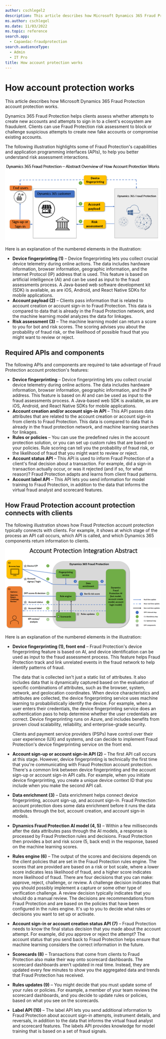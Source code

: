 ```yaml
---
author: cschlegel2
description: This article describes how Microsoft Dynamics 365 Fraud Protection account protection works.
ms.author: cschlegel
ms.date: 11/03/2022
ms.topic: reference
search.app: 
  - Capaedac-fraudprotection
search.audienceType:
  - Admin
  - IT Pro
title: How account protection works
---
```


# How account protection works

This article describes how Microsoft Dynamics 365 Fraud Protection account protection works.

Dynamics 365 Fraud Protection helps clients assess whether attempts to create new accounts and attempts to sign in to a client's ecosystem are fraudulent. Clients can use Fraud Protection risk assessment to block or challenge suspicious attempts to create new fake accounts or compromise existing accounts.

The following illustration highlights some of Fraud Protection's capabilities and application programming interfaces (APIs), to help you better understand risk assessment interactions.

![Abstract overview of how Fraud Protection account protection works.](media/architecture-abstract1-overview.png)

Here is an explanation of the numbered elements in the illustration:

- **Device fingerprinting (1)** – Device fingerprinting lets you collect crucial device telemetry during online actions. The data includes hardware information, browser information, geographic information, and the Internet Protocol (IP) address that is used. This feature is based on artificial intelligence (AI) and can be used as input to the fraud assessments process. A Java-based web software development kit (SDK) is available, as are iOS, Android, and React Native SDKs for mobile applications.
- **Account payload (2)** – Clients pass information that is related to account creation or account sign-in to Fraud Protection. This data is compared to data that is already in the Fraud Protection network, and the machine learning model analyzes the data for linkages.
- **Risk assessment (3)** – The machine learning model can return a score to you for bot and risk scores. The scoring advises you about the probability of fraud risk, or the likelihood of possible fraud that you might want to review or reject.

## Required APIs and components

The following APIs and components are required to take advantage of Fraud Protection account protection's features:

- **Device fingerprinting** – Device fingerprinting lets you collect crucial device telemetry during online actions. The data includes hardware information, browser information, geographic information, and the IP address. This feature is based on AI and can be used as input to the fraud assessments process. A Java-based web SDK is available, as are iOS, Android, and React Native SDKs for mobile applications.
- **Account creation and/or account sign-in API** – This API passes data attributes that are related to the account creation or account sign-in from clients to Fraud Protection. This data is compared to data that is already in the fraud protection network, and machine learning searches for linkages.
- **Rules or policies** – You can use the predefined rules in the account protection solution, or you can set up custom rules that are based on your policies. Rule scoring can tell you the probability of fraud risk, or the likelihood of fraud that you might want to review or reject.
- **Account status API** – This API is used to inform Fraud Protection of a client's final decision about a transaction. For example, did a sign-in transaction actually occur, or was it rejected (and if so, for what reason)? Fraud Protection adapts and learns from client fraud patterns.
- **Account label API** – This API lets you send information for model training to Fraud Protection, in addition to the data that informs the virtual fraud analyst and scorecard features.

## How Fraud Protection account protection connects with clients

The following illustration shows how Fraud Protection account protection typically connects with clients. For example, it shows at which stage of the process an API call occurs, which API is called, and which Dynamics 365 components return information to clients.

![Abstract overview of account protection integration.](media/ap-architecture-rev-diagram2-abstract.png)

Here is an explanation of the numbered elements in the illustration:

- **Device fingerprinting (1), front end** – Fraud Protection's device fingerprinting feature is based on AI, and device identification can be used as input to the fraud assessment process. This feature helps Fraud Protection track and link unrelated events in the fraud network to help identify patterns of fraud.

    The data that is collected isn't just a static list of attributes. It also includes data that is dynamically captured based on the evaluation of specific combinations of attributes, such as the browser, system, network, and geolocation coordinates. When device characteristics and attributes are collected, the device fingerprinting service uses machine learning to probabilistically identify the device. For example, when a user enters their credentials, the device fingerprinting service does an authentication pass to help determine whether the user credentials are correct. Device fingerprinting runs on Azure, and includes benefits from proven cloud scalability, reliability, and enterprise-grade security.

    Clients and payment service providers (PSPs) have control over their user experience (UX) and systems, and can decide to implement Fraud Protection's device fingerprinting service on the front end.

- **Account sign-up or account sign-in API (2)** – The first API call occurs at this stage. However, device fingerprinting is technically the first time that you're communicating with Fraud Protection account protection. There's a common link between device fingerprinting and the account sign-up or account sign-in API calls. For example, when you initiate device fingerprinting, you create a unique device context ID that you include when you make the second API call.
- **Data enrichment (3)** – Data enrichment helps connect device fingerprinting, account sign-up, and account sign-in. Fraud Protection account protection does some data enrichment before it runs the data attributes through the bot, account creation, and account sign-in models.
- **Dynamics Fraud Protection AI model (4, 5)** – Within a few milliseconds after the data attributes pass through the AI models, a response is processed by Fraud Protection rules and decisions. Fraud Protection then provides a bot and risk score (5, back end) in the response, based on the machine learning scores.
- **Rules engine (6)** – The output of the scores and decisions depends on the client policies that are set in the Fraud Protection rules engine. The scores that are provided are based on a risk or bot scale, where a lower score indicates less likelihood of fraud, and a higher score indicates more likelihood of fraud. There are four decisions that you can make: approve, reject, challenge, or review. A challenge decision indicates that you should possibly implement a capture or some other type of verification challenge. A review decision typically indicates that you should do a manual review. The decisions are recommendations from Fraud Protection and are based on the policies that have been configured in the rules engine. It's up to you to decide what rules or decisions you want to set up or activate.
- **Account sign-in or account creation status API (7)** – Fraud Protection needs to know the final status decision that you made about the account attempt. For example, did you approve or reject the attempt? The account status that you send back to Fraud Protection helps ensure that machine learning considers the correct information in the future.
- **Scorecards (8)** – Transactions that come from clients to Fraud Protection also make their way onto scorecard dashboards. The scorecard dashboards aren't updated in real time. Instead, they are updated every few minutes to show you the aggregated data and trends that Fraud Protection has received.
- **Rules updates (9)** – You might decide that you must update some of your rules or policies. For example, a member of your team reviews the scorecard dashboards, and you decide to update rules or policies, based on what you see on the scorecards.
- **Label API (10)** – The label API lets you send additional information to Fraud Protection about account sign-in attempts, instrument details, and reversals, in addition to the data that informs the virtual fraud analyst and scorecard features. The labels API provides knowledge for model training that is based on a set of fraud signals.
